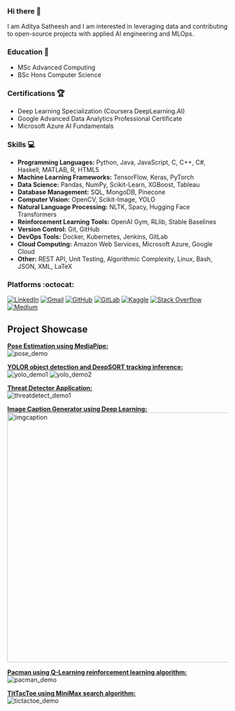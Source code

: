 ### Hi there 👋

I am Aditya Satheesh and I am interested in leveraging data and contributing to open-source projects with applied AI engineering and MLOps.

<!--
**cybersamurai2410/cybersamurai2410** is a ✨ _special_ ✨ repository because its `README.md` (this file) appears on your GitHub profile.

Here are some ideas to get you started:

- 🔭 I’m currently working on ...
- 🌱 I’m currently learning ...
- 👯 I’m looking to collaborate on ...
- 🤔 I’m looking for help with ...
- 💬 Ask me about ...
- 📫 How to reach me: ...
- 😄 Pronouns: ...
- ⚡ Fun fact: ...
-->

<!--[![Anurag's GitHub stats](https://github-readme-stats.vercel.app/api?username=cybersamurai2410)](https://github.com/anuraghazra/github-readme-stats)-->

### Education 📖 

  - MSc Advanced Computing
  - BSc Hons Computer Science

### Certifications 🏆

  - Deep Learning Specialization (Coursera DeepLearning.AI)
  - Google Advanced Data Analytics Professional Certificate
  - Microsoft Azure AI Fundamentals 

### Skills 💻

- **Programming Languages:** Python, Java, JavaScript, C, C++, C#, Haskell, MATLAB, R, HTML5
- **Machine Learning Frameworks:** TensorFlow, Keras, PyTorch
- **Data Science:** Pandas, NumPy, Scikit-Learn, XGBoost, Tableau 
- **Database Management:** SQL, MongoDB, Pinecone
- **Computer Vision:** OpenCV, Scikit-Image, YOLO
- **Natural Language Processing:** NLTK, Spacy, Hugging Face Transformers
- **Reinforcement Learning Tools:** OpenAI Gym, RLlib, Stable Baselines
- **Version Control:** Git, GitHub
- **DevOps Tools:** Docker, Kubernetes, Jenkins, GitLab
- **Cloud Computing:** Amazon Web Services, Microsoft Azure, Google Cloud
- **Other:** REST API, Unit Testing, Algorithmic Complexity, Linux, Bash, JSON, XML, LaTeX

<!--[![Top Langs](https://github-readme-stats.vercel.app/api/top-langs/?username=cybersamurai2410&layout=donut)](https://github.com/anuraghazra/github-readme-stats)-->

### Platforms :octocat:

[![LinkedIn](https://img.shields.io/badge/LinkedIn-Profile-blue?style=flat&logo=linkedin)](https://www.linkedin.com/in/aditya-satheesh-6a2685291)
[![Gmail](https://img.shields.io/badge/Gmail-Email-red?style=flat&logo=gmail)](mailto:aditya24102001@gmail.com)
[![GitHub](https://img.shields.io/badge/GitHub-Profile-black?style=flat&logo=github)](https://github.com/cybersamurai2410)
[![GitLab](https://img.shields.io/badge/GitLab-Profile-black?style=flat&logo=gitlab)](https://gitlab.com/cybersamurai2410)
[![Kaggle](https://img.shields.io/badge/Kaggle-Profile-blue?style=flat&logo=kaggle)](https://www.kaggle.com/t0266882)
[![Stack Overflow](https://img.shields.io/badge/Stack%20Overflow-Profile-orange?style=flat&logo=stackoverflow)](https://stackoverflow.com/users/16278572/devx20)
[![Medium](https://img.shields.io/badge/Medium-Blog-black?style=flat&logo=medium)](https://medium.com/@aditya24102001)

## Project Showcase <br>

**[Pose Estimation using MediaPipe:](https://github.com/cybersamurai2410/PoseEstimation.git)**<br>
![pose_demo](https://github.com/cybersamurai2410/cybersamurai2410/assets/66138996/7528ba91-8bf4-49e6-9af0-b746ff4bbda7)

**[YOLOR object detection and DeepSORT tracking inference:](https://github.com/cybersamurai2410/yolor-deepsort_object-tracking.git)**<br>
![yolo_demo1](https://github.com/cybersamurai2410/cybersamurai2410/assets/66138996/e3a1fc50-68b9-4a67-8fbe-1acc95da344f)
![yolo_demo2](https://github.com/cybersamurai2410/cybersamurai2410/assets/66138996/c9d67573-8330-4561-8f8a-66b6084839ba)

**[Threat Detector Application:](https://github.com/cybersamurai2410/Threat_Detector.git)**<br>
![threatdetect_demo1](https://github.com/cybersamurai2410/cybersamurai2410/assets/66138996/043f1ea2-c4c7-4768-b6d3-24fd4443c348)

**[Image Caption Generator using Deep Learning:](https://github.com/cybersamurai2410/Image_Caption.git)**<br>
<img width="571" alt="imgcaption" src="https://github.com/cybersamurai2410/cybersamurai2410/assets/66138996/e018c6a1-de8a-416d-a485-765d081888a8">

**[Pacman using Q-Learning reinforcement learning algorithm:](https://github.com/cybersamurai2410/MachineLearningCW.git)**<br>
![pacman_demo](https://github.com/cybersamurai2410/cybersamurai2410/assets/66138996/ce9762d9-6541-45eb-ad8d-d7cf92e8983b)

**[TitTacToe using MiniMax search algorithm:](https://github.com/cybersamurai2410/Tic-Tac-Toe.git)**<br>
![tictactoe_demo](https://github.com/cybersamurai2410/cybersamurai2410/assets/66138996/552b15ca-771a-44ce-8a41-8da837beb423)

